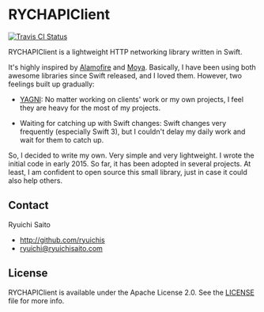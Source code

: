# RYCHAPIClient

[![Travis CI Status](https://api.travis-ci.org/ryuichis/RYCHAPIClient.svg?branch=master)](https://travis-ci.org/ryuichis/RYCHAPIClient)

RYCHAPIClient is a lightweight HTTP networking library written in Swift.

It's highly inspired by [Alamofire](https://github.com/Alamofire/Alamofire) and [Moya](https://github.com/Moya/Moya).
Basically, I have been using both awesome libraries since Swift released, and I loved them.
However, two feelings built up gradually:

- [YAGNI](https://en.wikipedia.org/wiki/You_aren%27t_gonna_need_it):
  No matter working on clients' work or my own projects,
  I feel they are heavy for the most of my projects.

- Waiting for catching up with Swift changes:
  Swift changes very frequently (especially Swift 3),
  but I couldn't delay my daily work and wait for them to catch up.

So, I decided to write my own. Very simple and very lightweight.
I wrote the initial code in early 2015.
So far, it has been adopted in several projects.
At least, I am confident to open source this small library,
just in case it could also help others.

## Contact

Ryuichi Saito

- http://github.com/ryuichis
- ryuichi@ryuichisaito.com

## License

RYCHAPIClient is available under the Apache License 2.0.
See the [LICENSE](LICENSE) file for more info.
